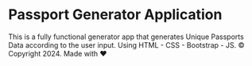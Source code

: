 # Passport Generator Application

This is a fully functional generator app that generates Unique Passports Data according to the user input.
Using HTML - CSS - Bootstrap - JS.
© Copyright 2024. Made with ❤️
